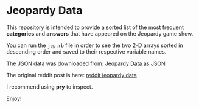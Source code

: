# Jeopardy Data

This repository is intended to provide a sorted list of the most frequent **categories** and **answers** that have appeared on the Jeopardy game show.

You can run the `jep.rb` file in order to see the two 2-D arrays sorted in descending order and saved to their respective variable names.

The JSON data was downloaded from: [Jeopardy Data as JSON](https://drive.google.com/file/d/0BwT5wj_P7BKXb2hfM3d2RHU1ckE/view "Jeopardy Data")

The original reddit post is here: [reddit jeopardy data](https://www.reddit.com/r/datasets/comments/1uyd0t/200000_jeopardy_questions_in_a_json_file/)

I recommend using **pry** to inspect.

Enjoy!
